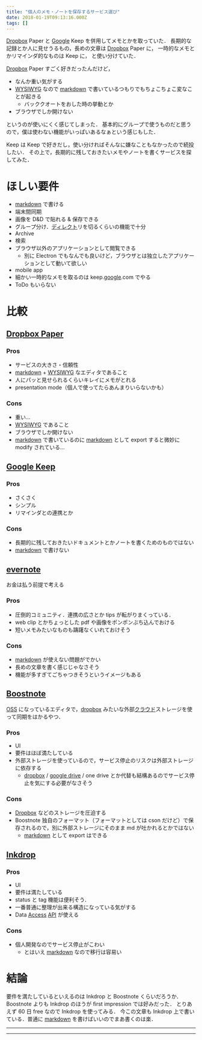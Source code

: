 ```yaml
---
title: "個人のメモ・ノートを保存するサービス選び"
date: 2018-01-19T09:13:16.000Z
tags: []
---
```

<p><a class="keyword" href="http://d.hatena.ne.jp/keyword/Dropbox">Dropbox</a> Paper と <a class="keyword" href="http://d.hatena.ne.jp/keyword/Google">Google</a> Keep を併用してメモとかを取っていた．
長期的な記録とか人に見せうるもの，長めの文章は <a class="keyword" href="http://d.hatena.ne.jp/keyword/Dropbox">Dropbox</a> Paper に，
一時的なメモとかリマインダ的なものは Keep に，
と使い分けていた．</p>

<p><a class="keyword" href="http://d.hatena.ne.jp/keyword/Dropbox">Dropbox</a> Paper すごく好きだったんだけど，</p>

<ul>
<li>なんか重い気がする</li>
<li><a class="keyword" href="http://d.hatena.ne.jp/keyword/WYSIWYG">WYSIWYG</a> なので <a class="keyword" href="http://d.hatena.ne.jp/keyword/markdown">markdown</a> で書いているつもりでもちょこちょこ変なことが起きる

<ul>
<li>バッククオートをおした時の挙動とか</li>
</ul>
</li>
<li>ブラウザでしか開けない</li>
</ul>


<p>というのが使いにくく感じてしまった．
基本的にグループで使うものだと思うので，僕は使わない機能がいっぱいあるなぁという感じもした．</p>

<p>Keep は Keep で好きだし，使い分ければそんなに嫌なこともなかったので続投したい．
その上で，長期的に残しておきたいメモやノートを書くサービスを探してみた．</p>

<h1>ほしい要件</h1>

<ul>
<li><a class="keyword" href="http://d.hatena.ne.jp/keyword/markdown">markdown</a> で書ける</li>
<li>端末間同期</li>
<li>画像を D&amp;D で貼れる &amp; 保存できる</li>
<li>グループ分け．<a class="keyword" href="http://d.hatena.ne.jp/keyword/%A5%C7%A5%A3%A5%EC%A5%AF%A5%C8">ディレクト</a>リを切るくらいの機能で十分</li>
<li>Archive</li>
<li>検索</li>
<li>ブラウザ以外のアプリケーションとして閲覧できる

<ul>
<li>別に Electron でもなんでも良いけど，ブラウザとは独立したアプリケーションとして動いて欲しい</li>
</ul>
</li>
<li>mobile app</li>
<li>細かい一時的なメモを取るのは keep.<a class="keyword" href="http://d.hatena.ne.jp/keyword/google">google</a>.com でやる</li>
<li>ToDo もいらない</li>
</ul>


<h1>比較</h1>

<h2><a href="https://dropbox.com/paper">Dropbox Paper</a></h2>

<h3>Pros</h3>

<ul>
<li>サービスの大きさ・信頼性</li>
<li><a class="keyword" href="http://d.hatena.ne.jp/keyword/markdown">markdown</a> + <a class="keyword" href="http://d.hatena.ne.jp/keyword/WYSIWYG">WYSIWYG</a> なエディタであること</li>
<li>人にパッと見せられるくらいキレイにメモがとれる</li>
<li>presentation mode（個人で使ってたらあんまりいらないかも）</li>
</ul>


<h3>Cons</h3>

<ul>
<li>重い...</li>
<li><a class="keyword" href="http://d.hatena.ne.jp/keyword/WYSIWYG">WYSIWYG</a> であること</li>
<li>ブラウザでしか開けない</li>
<li><a class="keyword" href="http://d.hatena.ne.jp/keyword/markdown">markdown</a> で書いているのに <a class="keyword" href="http://d.hatena.ne.jp/keyword/markdown">markdown</a> として export すると微妙に modify されている...</li>
</ul>


<h2><a href="https://keep.google.com/">Google Keep</a></h2>

<h3>Pros</h3>

<ul>
<li>さくさく</li>
<li>シンプル</li>
<li>リマインダとの連携とか</li>
</ul>


<h3>Cons</h3>

<ul>
<li>長期的に残しておきたいドキュメントとかノートを書くためのものではない</li>
<li><a class="keyword" href="http://d.hatena.ne.jp/keyword/markdown">markdown</a> で書けない</li>
</ul>


<h2><a href="https://evernote.com/">evernote</a></h2>

<p>お金は払う前提で考える</p>

<h3>Pros</h3>

<ul>
<li>圧倒的コミュニティ．連携の広さとか tips が転がりまくっている．</li>
<li>web clip とかちょっとした pdf や画像をポンポンぶち込んでおける</li>
<li>短いメモみたいなものも躊躇なくいれておけそう</li>
</ul>


<h3>Cons</h3>

<ul>
<li><a class="keyword" href="http://d.hatena.ne.jp/keyword/markdown">markdown</a> が使えない問題がでかい</li>
<li>長めの文章を書く感じじゃなさそう</li>
<li>機能が多すぎてごちゃつきそうというイメージもある</li>
</ul>


<h2><a href="https://boostnote.io/">Boostnote</a></h2>

<p><a class="keyword" href="http://d.hatena.ne.jp/keyword/OSS">OSS</a> になっているエディタで，<a class="keyword" href="http://d.hatena.ne.jp/keyword/dropbox">dropbox</a> みたいな外部<a class="keyword" href="http://d.hatena.ne.jp/keyword/%A5%AF%A5%E9%A5%A6%A5%C9">クラウド</a>ストレージを使って同期をはかるやつ．</p>

<h3>Pros</h3>

<ul>
<li>UI</li>
<li>要件はほぼ満たしている</li>
<li>外部ストレージを使っているので，サービス停止のリスクは外部ストレージに依存する

<ul>
<li><a class="keyword" href="http://d.hatena.ne.jp/keyword/dropbox">dropbox</a> / <a class="keyword" href="http://d.hatena.ne.jp/keyword/google%20drive">google drive</a> / one drive とか代替も結構あるのでサービス停止を気にする必要がなさそう</li>
</ul>
</li>
</ul>


<h3>Cons</h3>

<ul>
<li><a class="keyword" href="http://d.hatena.ne.jp/keyword/Dropbox">Dropbox</a> などのストレージを圧迫する</li>
<li>Boostnote 独自のフォーマット（フォーマットとしては cson だけど）で保存されるので，別に外部ストレージにそのまま md が吐かれるとかではない

<ul>
<li><a class="keyword" href="http://d.hatena.ne.jp/keyword/markdown">markdown</a> として export はできる</li>
</ul>
</li>
</ul>


<h2><a href="https://www.inkdrop.info/">Inkdrop</a></h2>

<h3>Pros</h3>

<ul>
<li>UI</li>
<li>要件は満たしている</li>
<li>status と tag 機能は便利そう．</li>
<li>一番普通に整理が出来る構造になっている気がする</li>
<li>Data <a class="keyword" href="http://d.hatena.ne.jp/keyword/Access">Access</a> <a class="keyword" href="http://d.hatena.ne.jp/keyword/API">API</a> が使える</li>
</ul>


<h3>Cons</h3>

<ul>
<li>個人開発なのでサービス停止がこわい

<ul>
<li>とはいえ <a class="keyword" href="http://d.hatena.ne.jp/keyword/markdown">markdown</a> なので移行は容易い</li>
</ul>
</li>
</ul>


<h1>結論</h1>

<p>要件を満たしているといえるのは Inkdrop と Boostnote くらいだろうか．
Boostnote よりも Inkdrop のほうが first impression では好みだった．
とりあえず 60 日 free なので Inkdrop を使ってみる．
今この文章も Inkdrop 上で書いている．普通に <a class="keyword" href="http://d.hatena.ne.jp/keyword/markdown">markdown</a> を書けばいいのでまあ書くのは楽．</p>

-----
--------